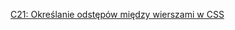 [C21: Określanie odstępów między wierszami w CSS](https://www.w3.org/WAI/WCAG21/Techniques/css/C21)
